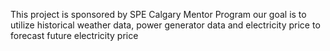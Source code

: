 This project is sponsored by SPE Calgary Mentor Program
our goal is to utilize historical weather data, power generator data and electricity price to forecast future electricity price
